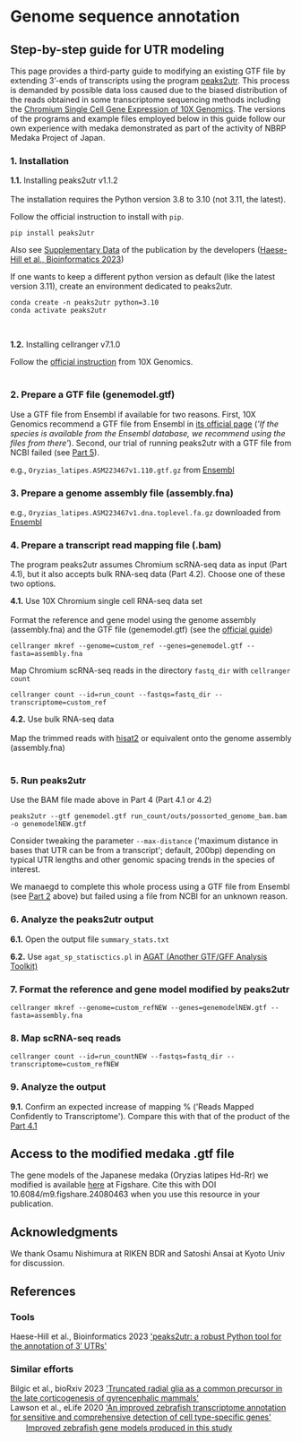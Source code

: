 # Genome sequence annotation


## Step-by-step guide for UTR modeling

This page provides a third-party guide to modifying an existing GTF file by extending 3’-ends of transcripts using the program [peaks2utr](https://github.com/haessar/peaks2utr). This process is demanded by possible data loss caused due to the biased distribution of the reads obtained in some transcriptome sequencing methods including the [Chromium Single Cell Gene Expression of 10X Genomics](https://www.10xgenomics.com/products/single-cell-gene-expression). The versions of the programs and example files employed below in this guide follow our own experience with medaka demonstrated as part of the activity of NBRP Medaka Project of Japan. <br>


### 1. Installation

**1.1.** Installing peaks2utr v1.1.2<br>
<br>
The installation requires the Python version 3.8 to 3.10 (not 3.11, the latest).

Follow the official instruction to install with <CODE>pip</CODE>.
```
pip install peaks2utr
```
Also see [Supplementary Data](https://oup.silverchair-cdn.com/oup/backfile/Content_public/Journal/bioinformatics/39/3/10.1093_bioinformatics_btad112/1/btad112_supplementary_data.pdf?Expires=1696898659&Signature=isAHjYnrwKo3eSLMN7b-ibV3x7Q3MpGESOwq2bXk5yNhzrpr1rEz-s9hOWeBQM~YU7HHS9kSgphEio6ZCIIObPNtacYmqTcO8a7E~JwTHyKyUGQRZjEsDW11pWADTzpxNTEVRUqScOoToHiyZLbbOFOQvp0wmOEBuE-C3q1Qe-qj0PhNLOxk~uUH~eEAXPahbsUZvrbe4qnlF5PCkQEWcFY6CPXBEx-i2~9xY5WL6Ljaso8dxpct6jna2rYUfUx7o5Asx6wPXrsxRizDBbhAkRYepe496-mKCToDwzkVLjhUvs4~dBkZrDhcoEa6DgLkZCadYDXUoJ7LpV9YX1A0Ew__&Key-Pair-Id=APKAIE5G5CRDK6RD3PGA) of the publication by the developers ([Haese-Hill et al., Bioinformatics 2023](https://academic.oup.com/bioinformatics/article/39/3/btad112/7067741))

If one wants to keep a different python version as default (like the latest version 3.11), create an environment dedicated to peaks2utr.
```
conda create -n peaks2utr python=3.10
conda activate peaks2utr
```

<br>

**1.2.** Installing cellranger v7.1.0<br>

Follow the [official instruction](https://support.10xgenomics.com/single-cell-gene-expression/software/pipelines/latest/installation) from 10X Genomics.<br>
<br>
### 2. Prepare a GTF file (genemodel.gtf)

Use a GTF file from Ensembl if available for two reasons. First, 10X Genomics recommend a GTF file from Ensembl in [its official page](https://support.10xgenomics.com/single-cell-gene-expression/software/pipelines/latest/using/tutorial_mr?gclid=CjwKCAjwlJimBhAsEiwA1hrp5tIdN0_JPBX6Ma7xXRKjneF81YLy9lhTFy0WOPXsTGG951l5dwatERoCf-UQAvD_BwE) (*'If the species is available from the Ensembl database, we recommend using the files from there'*). Second, our trial of running peaks2utr with a GTF file from NCBI failed (see [Part 5](https://github.com/Squalomix/utr-modeling/tree/main#5-run-peaks2utr)).

e.g., <CODE>Oryzias_latipes.ASM223467v1.110.gtf.gz</CODE> from [Ensembl](https://ftp.ensembl.org/pub/release-110/gtf/oryzias_latipes/) 

### 3. Prepare a genome assembly file (assembly.fna)

e.g., <CODE>Oryzias_latipes.ASM223467v1.dna.toplevel.fa.gz</CODE> downloaded from [Ensembl](https://ftp.ensembl.org/pub/release-110/fasta/oryzias_latipes/dna/)

### 4. Prepare a transcript read mapping file (.bam)

The program peaks2utr assumes Chromium scRNA-seq data as input (Part 4.1), but it also accepts bulk RNA-seq data (Part 4.2). Choose one of these two options.

**4.1.** Use 10X Chromium single cell RNA-seq data set <br>
<br>
Format the reference and gene model using the genome assembly (assembly.fna) and the GTF file (genemodel.gtf) (see the [official guide](https://support.10xgenomics.com/single-cell-gene-expression/software/pipelines/latest/advanced/references))

```
cellranger mkref --genome=custom_ref --genes=genemodel.gtf --fasta=assembly.fna
```
Map Chromium scRNA-seq reads in the directory <CODE>fastq_dir</CODE> with <CODE>cellranger count</CODE>
```
cellranger count --id=run_count --fastqs=fastq_dir --transcriptome=custom_ref
```
**4.2.** Use bulk RNA-seq data<br>
<br>
Map the trimmed reads with [hisat2](http://daehwankimlab.github.io/hisat2/) or equivalent onto the genome assembly (assembly.fna)
<br><br>

### 5. Run peaks2utr 
Use the BAM file made above in Part 4 (Part 4.1 or 4.2)
```
peaks2utr --gtf genemodel.gtf run_count/outs/possorted_genome_bam.bam -o genemodelNEW.gtf
```
Consider tweaking the parameter <CODE>--max-distance</CODE> ('maximum distance in bases that UTR can be from a transcript'; default, 200bp) depending on typical UTR lengths and other genomic spacing trends in the species of interest. 

We manaegd to complete this whole process using a GTF file from Ensembl (see [Part 2](https://github.com/Squalomix/utr-modeling/blob/main/README.md#2-prepare-a-gtf-file-genemodelgtf) above) but failed using a file from NCBI for an unknown reason.

### 6. Analyze the peaks2utr output<br>

 **6.1.** Open the output file <CODE>summary_stats.txt</CODE>

 **6.2.** Use <CODE>agat_sp_statisctics.pl</CODE> in [AGAT (Another GTF/GFF Analysis Toolkit)](https://agat.readthedocs.io/en/latest/index.html)


### 7. Format the reference and gene model modified by peaks2utr

```
cellranger mkref --genome=custom_refNEW --genes=genemodelNEW.gtf --fasta=assembly.fna
```

### 8. Map scRNA-seq reads

```
cellranger count --id=run_countNEW --fastqs=fastq_dir --transcriptome=custom_refNEW
```

### 9. Analyze the output 

**9.1.** Confirm an expected increase of mapping % ('Reads Mapped Confidently to Transcriptome'). Compare this with that of the product of the [Part 4.1](https://github.com/Squalomix/utr-modeling/blob/main/README.md#4-prepare-input-bam-file)


## Access to the modified medaka .gtf file

The gene models of the Japanese medaka (Oryzias latipes Hd-Rr) we modified is available [here](https://figshare.com/projects/NBRP-Medaka/176391) at Figshare. Cite this with DOI 10.6084/m9.figshare.24080463 when you use this resource in your publication.

## Acknowledgments

We thank Osamu Nishimura at RIKEN BDR and Satoshi Ansai at Kyoto Univ for discussion.

## References

### Tools 
Haese-Hill et al., Bioinformatics 2023 ['peaks2utr: a robust Python tool for the annotation of 3′ UTRs'](https://academic.oup.com/bioinformatics/article/39/3/btad112/7067741)<br>

### Similar efforts
Bilgic et al., bioRxiv 2023 ['Truncated radial glia as a common precursor in the late corticogenesis of gyrencephalic mammals'](https://www.biorxiv.org/content/10.1101/2022.05.05.490846v3)<br>
Lawson et al., eLife 2020 ['An improved zebrafish transcriptome annotation for sensitive and comprehensive detection of cell type-specific genes'](https://elifesciences.org/articles/55792)<br> 
 　　[Improved zebrafish gene models produced in this study](https://www.umassmed.edu/lawson-lab/reagents/zebrafish-transcriptome/)

